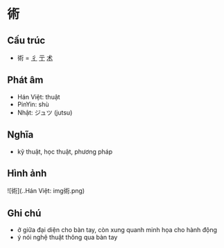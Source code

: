 # 術

## Cấu trúc
* 術 = [彳](彳.md) [亍](亍.md) [术](术.md)

## Phát âm

* Hán Việt: thuật
* PinYin: shù
* Nhật: ジュツ (jutsu)

## Nghĩa

* kỹ thuật, học thuật, phương pháp

## Hình ảnh
![術](..Hán Việt: img術.png)

## Ghi chú
* ở giữa đại diện cho bàn tay, còn xung quanh minh họa cho hành động
* ý nói nghệ thuật thông qua bàn tay

<script>window.HANZI_FIELD='術';</script>